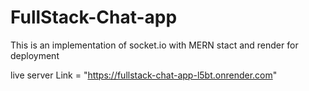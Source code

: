 # FullStack-Chat-app

This is an implementation of socket.io with MERN stact and render for deployment

live server Link = "https://fullstack-chat-app-l5bt.onrender.com"
